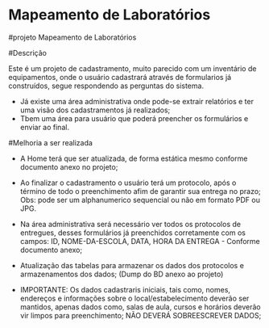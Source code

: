 # Mapeamento de Laboratórios
#projeto Mapeamento de Laboratórios

#Descrição

Este é um projeto de cadastramento, muito parecido com um inventário de equipamentos, onde o usuário cadastrará através de formularios
já construídos, segue respondendo as perguntas do sistema.
  - Já existe uma área administrativa onde pode-se extrair relatórios e ter uma visão dos cadastramentos já realizados;
  - Tbem uma área para usuário que poderá preencher os formulários e enviar ao final.
  
#Melhoria a ser realizada

  - A Home terá que ser atualizada, de forma estática mesmo conforme documento anexo no projeto;
  
  - Ao finalizar o cadastramento o usuário terá um protocolo, após o término de todo o preenchimento afim de garantir sua entrega no prazo;
    Obs: pode ser um alphanumerico sequencial ou não em formato PDF ou JPG.
  
  - Na área administrativa será necessário ver todos os protocolos de entregues, desses formulários já preenchidos corretamente com os
    campos: ID, NOME-DA-ESCOLA, DATA, HORA DA ENTREGA - Conforme documento anexo;
  
  - Atualização das tabelas para armazenar os dados dos protocolos e armazenamentos dos dados; (Dump do BD anexo ao projeto)
  
  - IMPORTANTE: Os dados cadastraris iniciais, tais como, nomes, endereços e informações sobre o local/estabelecimento deverão ser mantidos,
    apenas dados como, salas de aula, cursos e horários deverão vir limpos para preenchimento; NÃO DEVERÁ SOBREESCREVER DADOS;
